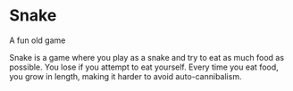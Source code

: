 # Snake
A fun old game

Snake is a game where you play as a snake and try to eat as much food as possible. You lose if you attempt to eat yourself. Every time you eat food, you grow in length, making it harder to avoid auto-cannibalism.
